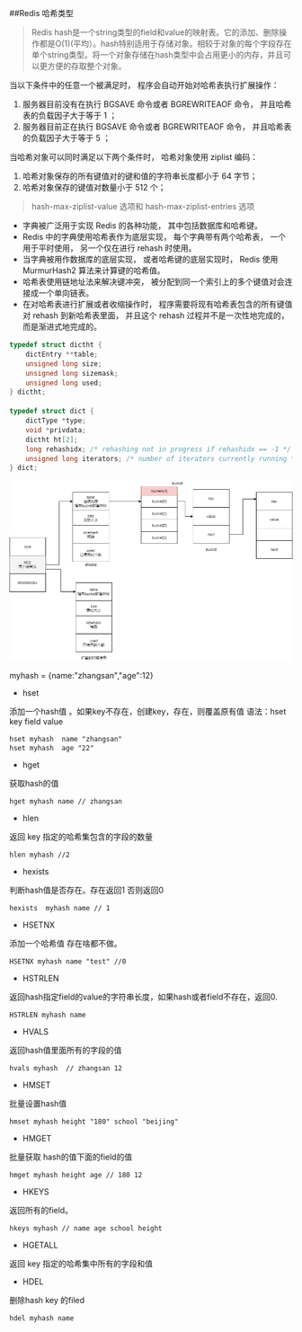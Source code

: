 ##Redis 哈希类型

> Redis hash是一个string类型的field和value的映射表。它的添加、删除操作都是O(1)(平均）。hash特别适用于存储对象。相较于对象的每个字段存在单个string类型。将一个对象存储在hash类型中会占用更小的内存，并且可以更方便的存取整个对象。

当以下条件中的任意一个被满足时， 程序会自动开始对哈希表执行扩展操作：

1. 服务器目前没有在执行 BGSAVE 命令或者 BGREWRITEAOF 命令， 并且哈希表的负载因子大于等于 1 ；
2. 服务器目前正在执行 BGSAVE 命令或者 BGREWRITEAOF 命令， 并且哈希表的负载因子大于等于 5 ；


当哈希对象可以同时满足以下两个条件时， 哈希对象使用 ziplist 编码：

1. 哈希对象保存的所有键值对的键和值的字符串长度都小于 64 字节；
2. 哈希对象保存的键值对数量小于 512 个；
>  hash-max-ziplist-value 选项和 hash-max-ziplist-entries 选项


- 字典被广泛用于实现 Redis 的各种功能， 其中包括数据库和哈希键。
- Redis 中的字典使用哈希表作为底层实现， 每个字典带有两个哈希表， 一个用于平时使用， 另一个仅在进行 rehash 时使用。
- 当字典被用作数据库的底层实现， 或者哈希键的底层实现时， Redis 使用 MurmurHash2 算法来计算键的哈希值。
- 哈希表使用链地址法来解决键冲突， 被分配到同一个索引上的多个键值对会连接成一个单向链表。
- 在对哈希表进行扩展或者收缩操作时， 程序需要将现有哈希表包含的所有键值对 rehash 到新哈希表里面， 并且这个 rehash 过程并不是一次性地完成的， 而是渐进式地完成的。


```c
typedef struct dictht {
    dictEntry **table;
    unsigned long size;
    unsigned long sizemask;
    unsigned long used;
} dictht;

typedef struct dict {
    dictType *type;
    void *privdata;
    dictht ht[2];
    long rehashidx; /* rehashing not in progress if rehashidx == -1 */
    unsigned long iterators; /* number of iterators currently running */
} dict;
```

![dict](./dict.png)

myhash = {name:"zhangsan","age":12}

- hset 

添加一个hash值 。如果key不存在，创建key，存在，则覆盖原有值
语法：hset key field  value

	hset myhash  name "zhangsan"
	hset myhash  age "22"

- hget 

获取hash的值

	hget myhash name // zhangsan



- hlen

返回 key 指定的哈希集包含的字段的数量

	hlen myhash //2

- hexists 

判断hash值是否存在。存在返回1  否则返回0

	hexists  myhash name // 1

- HSETNX 

添加一个哈希值 存在啥都不做。

	HSETNX myhash name "test" //0 

- HSTRLEN

返回hash指定field的value的字符串长度，如果hash或者field不存在，返回0.

	HSTRLEN myhash name

- HVALS 

返回hash值里面所有的字段的值
	
	hvals myhash  // zhangsan 12

- HMSET 

批量设置hash值

	hmset myhash height "180" school "beijing"

- HMGET 

批量获取 hash的值下面的field的值

	hmget myhash height age // 180 12

- HKEYS 

返回所有的field。

	hkeys myhash // name age school height

- HGETALL

返回 key 指定的哈希集中所有的字段和值

- HDEL 

删除hash key 的filed

	hdel myhash name
